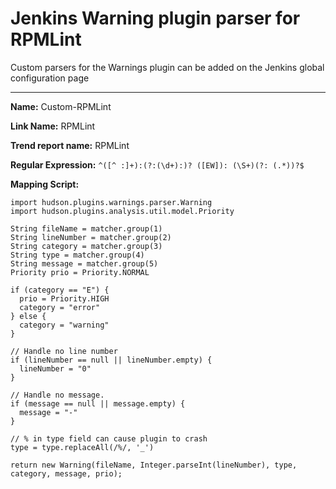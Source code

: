 # Jenkins Warning plugin parser for RPMLint

Custom parsers for the Warnings plugin can be added on the Jenkins global configuration page

---

**Name:** Custom-RPMLint

**Link Name:** RPMLint

**Trend report name:** RPMLint

**Regular Expression:** `^([^ :]+):(?:(\d+):)? ([EW]): (\S+)(?: (.*))?$`

**Mapping Script:**
```
import hudson.plugins.warnings.parser.Warning
import hudson.plugins.analysis.util.model.Priority

String fileName = matcher.group(1)
String lineNumber = matcher.group(2)
String category = matcher.group(3)
String type = matcher.group(4)
String message = matcher.group(5)
Priority prio = Priority.NORMAL

if (category == "E") {
  prio = Priority.HIGH
  category = "error"
} else {
  category = "warning"
}

// Handle no line number
if (lineNumber == null || lineNumber.empty) {
  lineNumber = "0"
}

// Handle no message.
if (message == null || message.empty) {
  message = "-"
}

// % in type field can cause plugin to crash
type = type.replaceAll(/%/, '_')

return new Warning(fileName, Integer.parseInt(lineNumber), type, category, message, prio);

```
